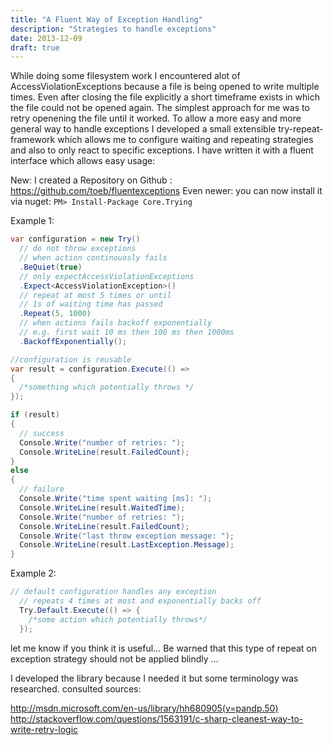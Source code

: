 ```yaml
---
title: "A Fluent Way of Exception Handling"
description: "Strategies to handle exceptions"
date: 2013-12-09
draft: true
---
```



While doing some filesystem work I encountered alot of AccessViolationExceptions because a file is being opened to write multiple times.  Even after closing the file explicitly a short timeframe exists in which the file could not be opened again.  The simplest approach for me was to retry openening the file until it worked.  To allow a more easy and more general way to handle exceptions I developed a small extensible try-repeat-framework which allows me to configure waiting and repeating strategies and also to only react to specific exceptions.  I have written it with a fluent interface which allows easy usage:

New: I created a Repository on Github : https://github.com/toeb/fluentexceptions Even newer: you can now install it via nuget:  `PM> Install-Package Core.Trying`

Example 1:
```C#
var configuration = new Try()
  // do not throw exceptions 
  // when action continouosly fails
  .BeQuiet(true)
  // only expectAccessViolationExceptions
  .Expect<AccessViolationException>()
  // repeat at most 5 times or until 
  // 1s of waiting time has passed
  .Repeat(5, 1000)
  // when actions fails backoff exponentially
  // e.g. first wait 10 ms then 100 ms then 1000ms
  .BackoffExponentially();

//configuration is reusable
var result = configuration.Execute(() =>
{
  /*something which potentially throws */
});

if (result)
{
  // success
  Console.Write("number of retries: ");
  Console.WriteLine(result.FailedCount);
}
else
{
  // failure
  Console.Write("time spent waiting [ms]: ");
  Console.WriteLine(result.WaitedTime);
  Console.Write("number of retries: ");
  Console.WriteLine(result.FailedCount);
  Console.Write("last throw exception message: ");
  Console.WriteLine(result.LastException.Message);
}

```
Example 2:


```C#
// default configuration handles any exception
  // repeats 4 times at most and exponentially backs off
  Try.Default.Execute(() => {
    /*some action which potentially throws*/
  });

```

let me know if you think it is useful…  Be warned that this type of repeat on exception strategy should not be applied blindly …

I developed the library because I needed it but some terminology was researched.  consulted sources:

http://msdn.microsoft.com/en-us/library/hh680905(v=pandp.50)
http://stackoverflow.com/questions/1563191/c-sharp-cleanest-way-to-write-retry-logic